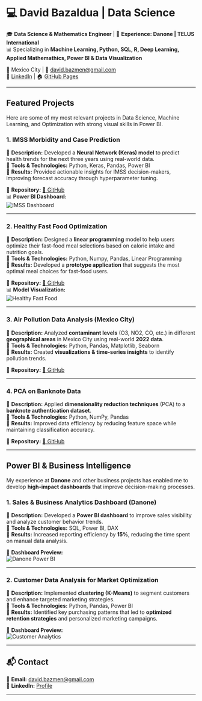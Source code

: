 # 💻 David Bazaldua | Data Science

🎓 **Data Science & Mathematics Engineer** | 🏢 **Experience: Danone | TELUS International**  
📊 Specializing in **Machine Learning, Python, SQL, R, Deep Learning, Applied Mathemathics, Power BI & Data Visualization**  

📍 Mexico City | 📧 [david.bazmen@gmail.com](mailto:david.bazmen@gmail.com)  
🔗 [LinkedIn](https://www.linkedin.com/in/david-bazald%C3%BAa-m%C3%A9ndez-972630277/) | 🏠 [GitHub Pages](https://tuusuario.github.io/)

---

## **Featured Projects**
Here are some of my most relevant projects in Data Science, Machine Learning, and Optimization with strong visual skills in Power BI.

### **1. IMSS Morbidity and Case Prediction**  
🔹 **Description:** Developed a **Neural Network (Keras) model** to predict health trends for the next three years using real-world data.  
🔹 **Tools & Technologies:** Python, Keras, Pandas, Power BI  
🔹 **Results:** Provided actionable insights for IMSS decision-makers, improving forecast accuracy through hyperparameter tuning.  

📌 **Repository:** [🔗 GitHub](https://github.com/david-bazalduaa/IMSS-predictive-cases)  
📊 **Power BI Dashboard:**  
![IMSS Dashboard](assets/images/imss-dashboard.png)  

---

### **2. Healthy Fast Food Optimization**  
🔹 **Description:** Designed a **linear programming** model to help users optimize their fast-food meal selections based on calorie intake and nutrition goals.  
🔹 **Tools & Technologies:** Python, Numpy, Pandas, Linear Programming  
🔹 **Results:** Developed a **prototype application** that suggests the most optimal meal choices for fast-food users.  

📌 **Repository:** [🔗 GitHub](https://github.com/david-bazalduaa/Healthy-Fast-Food-App)   
📊 **Model Visualization:**  
![Healthy Fast Food](assets/images/fastfood-optimization.png)  

---

### **3. Air Pollution Data Analysis (Mexico City)**  
🔹 **Description:** Analyzed **contaminant levels** (O3, NO2, CO, etc.) in different **geographical areas** in Mexico City using real-world **2022 data**.  
🔹 **Tools & Technologies:** Python, Pandas, Matplotlib, Seaborn  
🔹 **Results:** Created **visualizations & time-series insights** to identify pollution trends.  

📌 **Repository:** [🔗 GitHub](https://github.com/tuusuario/air-pollution-analysis)  

---

### **4. PCA on Banknote Data**  
🔹 **Description:** Applied **dimensionality reduction techniques** (PCA) to a **banknote authentication dataset**.  
🔹 **Tools & Technologies:** Python, NumPy, Pandas  
🔹 **Results:** Improved data efficiency by reducing feature space while maintaining classification accuracy.  

📌 **Repository:** [🔗 GitHub](https://github.com/david-bazalduaa/PCA-BankData)   

---

## **Power BI & Business Intelligence**
My experience at **Danone** and other business projects has enabled me to develop **high-impact dashboards** that improve decision-making processes.

### **1. Sales & Business Analytics Dashboard (Danone)**
🔹 **Description:** Developed a **Power BI dashboard** to improve sales visibility and analyze customer behavior trends.  
🔹 **Tools & Technologies:** SQL, Power BI, DAX  
🔹 **Results:** Increased reporting efficiency by **15%**, reducing the time spent on manual data analysis.  

📌 **Dashboard Preview:**  
![Danone Power BI](assets/images/danone-dashboard.png)  

---

### **2. Customer Data Analysis for Market Optimization**
🔹 **Description:** Implemented **clustering (K-Means)** to segment customers and enhance targeted marketing strategies.  
🔹 **Tools & Technologies:** Python, Pandas, Power BI  
🔹 **Results:** Identified key purchasing patterns that led to **optimized retention strategies** and personalized marketing campaigns.  

📌 **Dashboard Preview:**  
![Customer Analytics](assets/images/customer-analytics.png)  

---

## 📬 **Contact**
📧 **Email:** [david.bazmen@gmail.com](mailto:david.bazmen@gmail.com)  
🔗 **LinkedIn:** [Profile](https://www.linkedin.com/in/david-bazald%C3%BAa-m%C3%A9ndez-972630277/)  

---
